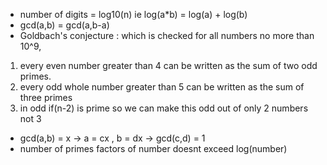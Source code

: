 - number of digits = log10(n)  ie log(a*b) = log(a) + log(b)
- gcd(a,b) = gcd(a,b-a)
- Goldbach's conjecture : which is checked for all numbers no more than 10^9, 
1) every even number greater than 4 can be written as the sum of two odd primes.
2) every odd whole number greater than 5 can be written as the sum of three primes
3) in odd if(n-2) is prime so we can make this odd out of only 2 numbers not 3

- gcd(a,b) = x -> a = cx , b = dx -> gcd(c,d) = 1
- number of primes factors of number doesnt exceed log(number)
